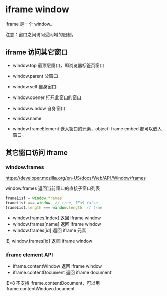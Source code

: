 # iframe window

iframe 是一个 window。

注意：窗口之间访问受同域的限制。

## iframe 访问其它窗口

- window.top 最顶层窗口，即浏览器标签页窗口
- window.parent 父窗口
- window.self 自身窗口
- window.opener 打开此窗口的窗口

- window.window 自身窗口
- window.name
- window.frameElement 嵌入窗口的元素，object iframe embed 都可以嵌入窗口。

## 其它窗口访问 iframe

### window.frames

<https://developer.mozilla.org/en-US/docs/Web/API/Window/frames>

window.frames 返回当前窗口的直接子窗口列表

```js
frameList = window.frames
frameList === window  // true, IE<9 false
frameList.length === window.length  // true
```

- window.frames[index] 返回 iframe window
- window.frames[name] 返回 iframe window
- window.frames[id] 返回 iframe 元素

IE, window.frames[id] 返回 iframe window

### iframe element API

- iframe.contentWindow 返回 iframe window
- iframe.contentDocument 返回 iframe document

IE<8 不支持 iframe.contentDocument，可以用 iframe.contentWindow.document

